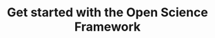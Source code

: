 ---
title: Get started with the Open Science Framework
category:
tag:
- OSF
- news
excerpt: This webinar is an introduction to using the Open Science Framework (OSF) - a free, open source web application built to help researchers manage their workflows. The OSF is part collaboration tool, part version control software, and part data archive. The OSF connects to popular tools researchers already use, like Dropbox, Box, Github and Mendeley, to streamline workflows and increase efficiency.

link: https://zoom.us/webinar/register/cd31e4ccb6b73bbc66858a512be5123a?utm_source=Open+Science+Framework+General&utm_campaign=609a7fb7bb-Webinar_Series_for_November_December10_18_2016&utm_medium=email&utm_term=0_c5fabe3548-609a7fb7bb-321263253
--- 